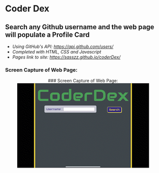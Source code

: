 # Coder Dex
## Search any Github username and the web page will populate a Profile Card
- *Using GitHub's API: https://api.github.com/users/*
- *Completed with HTML, CSS and Javascript*
- *Pages link to site: https://sasszz.github.io/coderDex/*

### Screen Capture of Web Page:
<p align="center">
  ### Screen Capture of Web Page:
  <img src="./assets/coderDexDemo.gif" />
</p>

